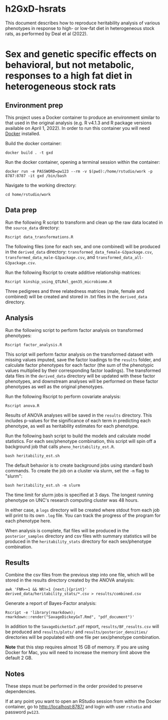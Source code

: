 # h2GxD-hsrats

This document describes how to reproduce heritability analysis of various phenotypes in response to high- or low-fat diet in heterogeneous stock rats, as performed by Deal et al (2022). 

Sex and genetic specific effects on behavioral, but not metabolic, responses to a high fat diet in heterogeneous stock rats   
========================================================================

Environment prep
----------------

This project uses a Docker container to produce an environment similar to that used in the original analysis (e.g. R v4.1.3 and R package versions available on April 1, 2022). In order to run this container you will need [Docker](https://docs.docker.com/get-docker/) installed. 

Build the docker container:

```
docker build . -t gxd 
```

Run the docker container, opening a terminal session within the container:

```
docker run -e PASSWORD=pw123 --rm -v $(pwd):/home/rstudio/work -p 8787:8787 -it gxd /bin/bash
```

Navigate to the working directory: 

```
cd home/rstudio/work 
```

Data prep
---------
Run the following R script to transform and clean up the raw data located in the `source_data` directory: 

```
Rscript data_transformations.R
```

The following files (one for each sex, and one combined) will be produced in the `derived_data` directory: `transformed_data_female-G3package.csv`, `transformed_data_male-G3package.csv`, and `transformed_data_all-G3package.csv`. 

Run the following Rscript to create additive relationship matrices:

```
Rscript kinship_using_QTLRel_gen35_microbiome.R 
```

Three pedigrees and three relatedness matrices (male, female and combined) will be created and stored in .txt files in the `derived_data` directory. 

Analysis
--------

Run the following script to perform factor analysis on transformed phenotypes: 

```
Rscript factor_analysis.R
```

This script will perform factor analysis on the transformed dataset with missing values imputed, save the factor loadings to the `results` folder, and calculate factor phenotypes for each factor (the sum of the phenotypic values multiplied by their corresponding factor loadings). The transformed data files in the `derived_data` directory will be updated with these factor phenotypes, and downstream analyses will be performed on these factor phenotypes as well as the original phenotypes. 

Run the following Rscript to perform covariate analysis:

```
Rscript anova.R
```

Results of ANOVA analyses will be saved in the `results` directory. This includes p-values for the significance of each term in predicting each phenotype, as well as heritability estimates for each phenotype. 

Run the following bash script to build the models and calculate model statistics. For each sex/phenotype combination, this script will spin off a background job that calls `pheno_heritability_est.R`. 

```
bash heritability_est.sh 
```

The default behavior is to create background jobs using standard bash commands. To create the job on a cluster via slurm, set the `-m` flag to "slurm": 

```
bash heritability_est.sh -m slurm 
```

The time limit for slurm jobs is specified at 3 days. The longest running phenotype on UNC's research computing cluster was 48 hours. 

In either case, a `logs` directory will be created where stdout from each job will print to its own `.log` file. You can track the progress of the program for each phenotype here. 

When analysis is complete, flat files will be produced in the `posterior_samples` directory and csv files with summary statistics will be produced in the `heritability_stats` directory for each sex/phenotype combination.

Results
-------

Combine the csv files from the previous step into one file, which will be stored in the results directory created by the ANOVA analysis:

```
awk 'FNR==1 && NR!=1 {next;}{print}' derived_data/heritability_stats/*.csv > results/combined.csv
```

Generate a report of Bayes-Factor analysis:

```
Rscript -e 'library(rmarkdown); rmarkdown::render("SavageDickeyGxT.Rmd", "pdf_document")'
```

In addition to the `SavageDicketGxT.pdf` report, `results/BF_results.csv` will be produced and `results/plots/` and `results/posterior_densities/` directories will be populated with one file per sex/phenotype combination. 

**Note** that this step requires almost 15 GB of memory. If you are using Docker for Mac, you will need to increase the memory limit above the default 2 GB.

Notes
-----
These steps must be performed in the order provided to preserve dependencies. 

If at any point you want to open an RStudio session from within the Docker container, go to [http://localhost:8787/](http://localhost:8787/) and login with user `rstudio` and password `pw123`. 